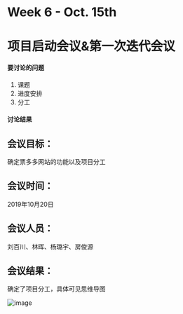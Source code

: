 
# Week 6 - Oct. 15th
# 项目启动会议&第一次迭代会议


#### 要讨论的问题
1. 课题
2. 进度安排
3. 分工

#### 讨论结果

## 会议目标：
  确定票多多网站的功能以及项目分工
## 会议时间：
  2019年10月20日
## 会议人员：
  刘百川、林晖、杨璐宇、房俊源
## 会议结果：
  确定了项目分工，具体可见思维导图



![image](http://github.com/alexfanjn/MovieBookingMall/Dashboard/images/X1-1.png)

